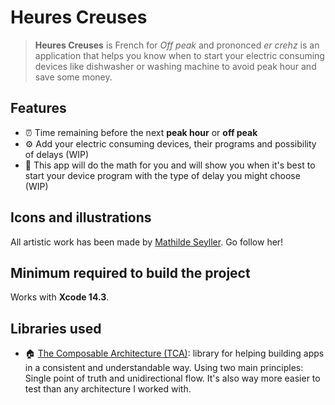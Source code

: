 # Heures Creuses

>**Heures Creuses** is French for *Off peak* and prononced *er crehz* is an application that helps you know when to start your electric consuming devices like dishwasher or washing machine to avoid peak hour and save some money.

## Features

* ⏰ Time remaining before the next **peak hour** or **off peak**
* ⚙️  Add your electric consuming devices, their programs and possibility of delays (WIP)
* 🤖 This app will do the math for you and will show you when it's best to start your device program with the type of delay you might choose (WIP)

## Icons and illustrations

All artistic work has been made by [Mathilde Seyller](https://instagram.com/myobriel). Go follow her!

## Minimum required to build the project

Works with **Xcode 14.3**.

## Libraries used

* 🏠 [The Composable Architecture (TCA)](https://github.com/pointfreeco/swift-composable-architecture): library for helping building apps in a consistent and understandable way. Using two main principles: Single point of truth and unidirectional flow. It's also way more easier to test than any architecture I worked with.
